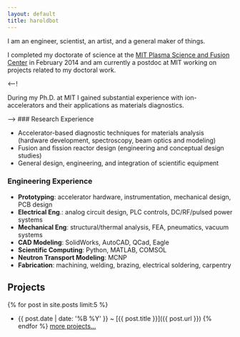 ```yaml
---
layout: default
title: haroldbot
---
```


<p>I am an engineer, scientist, an artist, and a general maker of things.</p>

<p>I completed my doctorate of science at the <a href='http://www.psfc.mit.edu/'>MIT Plasma Science and Fusion Center</a>
in February 2014 and am currently a postdoc at MIT working on projects related to my doctoral work.</p>

<--!
<p>During my Ph.D. at MIT I gained substantial experience with ion-accelerators and their
applications as materials diagnostics.</p>
-->
### Research Experience

- Accelerator-based diagnostic techniques for materials analysis (hardware development,
spectroscopy, beam optics and modeling)
- Fusion and fission reactor design (engineering and conceptual design studies)
- General design, engineering, and integration of scientific equipment

### Engineering Experience

- **Prototyping**: accelerator hardware, instrumentation, mechanical design, PCB design
- **Electrical Eng**.: analog circuit design, PLC controls, DC/RF/pulsed power systems
- **Mechanical Eng**: structural/thermal analysis, FEA, pneumatics, vacuum systems
- **CAD Modeling**: SolidWorks, AutoCAD, QCad, Eagle
- **Scientific Computing**: Python, MATLAB, COMSOL
- **Neutron Transport Modeling**: MCNP
- **Fabrication**: machining, welding, brazing, electrical soldering, carpentry

## Projects
{% for post in site.posts limit:5 %}
  - {{ post.date | date: '%B %Y' }} <span class="separator">~</span> [{{ post.title }}]({{ post.url }})
{% endfor %}
[more projects...](/pages/projects)
